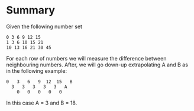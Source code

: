 # Summary
Given the following number set
```
0 3 6 9 12 15
1 3 6 10 15 21
10 13 16 21 30 45
```
For each row of numbers we will measure the difference between neighbouring numbers.
After, we will go down-up extrapolating A and B as in the following example:
```
0   3   6   9  12  15   B
  3   3   3   3   3   A
    0   0   0   0   0
```
In this case A = 3 and B = 18.
